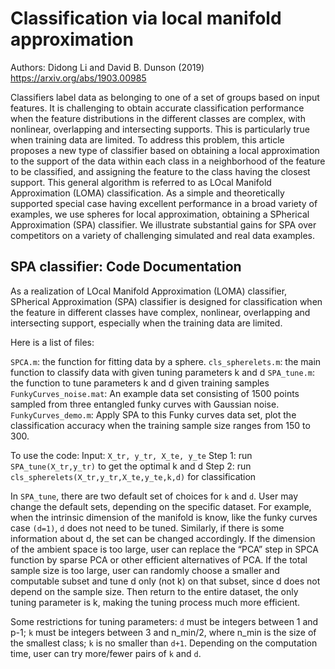 # Classification via local manifold approximation
Authors: Didong Li and David B. Dunson (2019)
https://arxiv.org/abs/1903.00985

Classifiers label data as belonging to one of a set of groups based on input features. It is challenging to obtain accurate classification performance when the feature distributions in the different classes are complex, with nonlinear, overlapping and intersecting supports. This is particularly true when training data are limited. To address this problem, this article proposes a new type of classifier based on obtaining a local approximation to the support of the data within each class in a neighborhood of the feature to be classified, and assigning the feature to the class having the closest support. This general algorithm is referred to as LOcal Manifold Approximation (LOMA) classification. As a simple and theoretically supported special case having excellent performance in a broad variety of examples, we use spheres for local approximation, obtaining a SPherical Approximation (SPA) classifier. We illustrate substantial gains for SPA over competitors on a variety of challenging simulated and real data examples.

## SPA classifier: Code Documentation 

As a realization of LOcal Manifold Approximation (LOMA) classifier,
SPherical Approximation (SPA) classifier is designed for classification when the feature in different classes have complex, nonlinear, overlapping and intersecting support, especially when the training data are limited.  

Here is a list of files:

`SPCA.m`: the function for fitting data by a sphere.
`cls_spherelets.m`: the main function to classify data with given tuning parameters k and d
`SPA_tune.m`: the function to tune parameters k and d given training samples
`FunkyCurves_noise.mat`: An example data set consisting of 1500 points sampled from three entangled funky curves with Gaussian noise. 
`FunkyCurves_demo.m`: Apply SPA to this Funky curves data set, plot the classification accuracy when the training sample size ranges from 150 to 300.

To use the code: 
Input: `X_tr, y_tr, X_te, y_te`
Step 1: run `SPA_tune(X_tr,y_tr)` to get the optimal k and d
Step 2: run `cls_spherelets(X_tr,y_tr,X_te,y_te,k,d)` for classification

In `SPA_tune`, there are two default set of choices for `k` and `d`. 
User may change the default sets, depending on the specific dataset. For example, when the intrinsic dimension of the manifold is know, like the funky curves case `(d=1)`, `d` does not need to be tuned. Similarly, if there is some information about d, the set can be changed accordingly. 
If the dimension of the ambient space is too large, user can replace the “PCA” step in SPCA function by sparse PCA or other efficient alternatives of PCA. 
If the total sample size is too large, user can randomly choose a smaller and computable subset and tune d only (not k) on that subset, since d does not depend on the sample size. Then return to the entire dataset, the only tuning parameter is k, making the tuning process much more efficient.

Some restrictions for tuning parameters:
`d` must be integers between 1 and p-1;
`k` must be integers between 3 and n_min/2, where n_min is the size of the smallest class;
`k` is no smaller than `d+1`.
Depending on the computation time, user can try more/fewer pairs of `k` and `d`.
